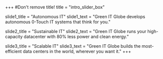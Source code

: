 +++
#Don't remove title!
title = "intro_slider_box"

slide1_title = "Autonomous IT"
slide1_text = "Green IT Globe develops autonomous 0-Touch IT systems that think for you."

slide2_title = "Sustainable IT"
slide2_text = "Green IT Globe runs your high-capacity datacenter with 80% less power and clean energy."

slide3_title = "Scalable IT"
slide3_text = "Green IT Globe builds the most-efficient data centers in the world, wherever you want it."
+++
